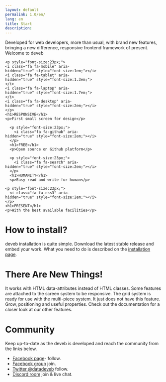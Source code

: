```yaml
---
layout: default
permalink: 1.0/en/
lang: en
title: Start
description: 
---
```

<p class="girlik">
  Developed for web developers, more than usual, with brand new features, bringing a new difference, responsive frontend framework of present. Welcome to <span class="simget">deveb</span>
</p>

<div data-gnl="ortada metin-ortada" data-byk="dengeli-aralık">
  <div data-kart style="width:300px;">

    <p style="font-size:23px;">
    <i class="fa fa-mobile" aria-hidden="true" style="font-size:1em;"></i>
    <i class="fa fa-tablet" aria-hidden="true" style="font-size:1.3em;"></i>
    <i class="fa fa-laptop" aria-hidden="true" style="font-size:1.7em;"></i>
    <i class="fa fa-desktop" aria-hidden="true" style="font-size:2em;"></i>
    </p>
    <h1>RESPONSIVE</h1>
    <p>First small screen for design</p>
  </div>
  <div data-kart style="width:300px;">

      <p style="font-size:23px;">
        <i class="fa fa-github" aria-hidden="true" style="font-size:2em;"></i>
      </p>
      <h1>FREE</h1>
      <p>Open source on Github platform</p>
  </div>
  <div data-kart style="width:300px;">

      <p style="font-size:23px;">
        <i class="fa fa-search" aria-hidden="true" style="font-size:2em;"></i>
      </p>
      <h1>HUMANITY</h1>
      <p>Easy read and write for human</p>
  </div>
  <div data-kart style="width:300px;">

    <p style="font-size:23px;">
      <i class="fa fa-css3" aria-hidden="true" style="font-size:2em;"></i>
    </p>
    <h1>PRESENT</h1>
    <p>With the best available facilities</p>
  </div>
</div>

<p></p>

<h1>How to install?</h1>
<p>
  <span class="simget">deveb</span> installation is quite simple. Download the latest stable release and embed your work. What you need to do is described on the <a href="/1.0/en/kurulum">installation page</a>.
</p>

<h1>There Are New Things!</h1>
<p>
  It works with HTML data-attributes instead of HTML classes. Some features are attached to the screen system to be responsive. The grid system is ready for use with the multi-piece system. It just does not have this feature. Grow, positioning and useful properties. Check out the documentation for a closer look at our other features.
</p>

<h1>Community</h1>
<p>
  Keep up-to-date as the <span class="simget">deveb</span> is developed and reach the community from the links below.
</p>
<ul>
  <li><a href="https://www.facebook.com/datadeveb/?ref=bookmarks">Facebook page</a>- follow.</li>
  <li><a href="https://www.facebook.com/groups/1818283228485179/?ref=bookmarks">Facebook group</a> join.</li>
  <li><a href="https://twitter.com/datadeveb">Twitter @datadeveb</a> follow.</li>
  <li><a href="https://discord.gg/GeaYaCb">Discord room</a> join & live chat.</li>
</ul>